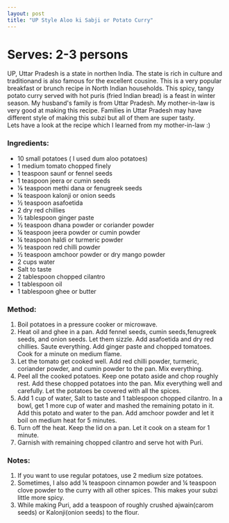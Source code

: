 ```yaml
---
layout: post
title: "UP Style Aloo ki Sabji or Potato Curry"
---
```




# Serves: 2-3 persons

UP, Uttar Pradesh is a state in northen India. The state is rich in culture and traditionand is also famous for the excellent cousine.  This is a very popular breakfast or brunch recipe in North Indian households. This spicy, tangy potato curry served with hot puris (fried Indian bread) is a feast in winter season.
My husband's family is from Uttar Pradesh. My mother-in-law is very good at making this recipe. Families in Uttar Pradesh may have different style of making this subzi but all of them are super tasty.  
Lets have a look at the recipe which I learned from my mother-in-law :)


### Ingredients:
* 10 small potatoes ( I used dum aloo potatoes)
* 1 medium tomato chopped finely
* 1 teaspoon saunf or fennel seeds
* 1 teaspoon jeera or cumin seeds
* ⅛ teaspoon methi dana or fenugreek seeds
* ¼ teaspoon kalonji or onion seeds
* ½ teaspoon asafoetida
* 2 dry red chillies
* ½ tablespoon ginger paste
* ½ teaspoon dhana powder or coriander powder
* ¼ teaspoon jeera powder or cumin powder
* ¼ teaspoon haldi or turmeric powder
* ½ teaspoon red chilli powder
* ½ teaspoon amchoor powder or dry mango powder
* 2 cups water
* Salt to taste
* 2 tablespoon chopped cilantro
* 1 tablespoon oil
* 1 tablespoon ghee or butter

### Method:
1. Boil potatoes in a pressure cooker or microwave. 
2. Heat oil and ghee in a pan. Add fennel seeds, cumin seeds,fenugreek seeds, and onion seeds. Let them sizzle. Add asafoetida and dry red chillies. Saute everything. Add ginger paste and chopped tomatoes. Cook for a minute on medium flame. 
3. Let the tomato get cooked well. Add red chilli powder, turmeric, coriander powder, and cumin powder to the pan. Mix everything. 
4. Peel all the cooked potatoes. Keep one potato aside and chop roughly rest. Add these chopped potatoes into the pan. Mix everything well and carefully. Let the potatoes be covered with all the spices. 
5. Add 1 cup of water, Salt to taste and 1 tablespoon chopped cilantro. In a bowl, get 1 more cup of water and mashed the remaining potato in it. Add this potato and water to the pan. Add amchoor powder and let it boil on medium heat for 5 minutes. 
6. Turn off the heat. Keep the lid on a pan. Let it cook on a steam for 1 minute. 
7. Garnish with remaining chopped cilantro and serve hot with Puri. 

### Notes:
1. If you want to use regular potatoes, use 2 medium size potatoes.
2. Sometimes, I also add ¼ teaspoon cinnamon powder and ¼ teaspoon clove powder to the curry with all other spices. This makes your subzi little more spicy. 
3. While making Puri, add a teaspoon of roughly crushed ajwain(carom seeds) or Kalonji(onion seeds) to the flour.